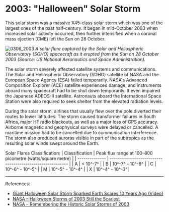 # 2003: "Halloween" Solar Storm

This solar storm was a massive X45-class solar storm which was one of the largest ones of the past half-century. It began in mid-October 2003 when increased solar activity occurred, then further intensified when a coronal mass ejection (CME) left the Sun on 28 October.

![0306_2003](./static/0306_2003.png)
*A solar flare captured by the Solar and Heliospheric Observatory (SOHO) spacecraft as it erupted from the Sun on 28 October 2003 (Source:  US National Aeronautics and Space Administration).*

The solar storm severely affected satellite systems and communications.  The Solar and Heliospheric Observatory (SOHO) satellite of NASA and the European Space Agency (ESA) failed temporarily.  NASA's Advanced Composition Explorer (ACE) satellite experienced damage, and instruments aboard many spacecraft had to be shut down temporarily.  It even impaired the Japanese ADEOS-II satellite.  Astronauts aboard the International Space Station were also required to seek shelter from the elevated radiation levels. 

During the solar storm, airlines that usually flew over the pole diverted their routes to lower latitudes.  The storm caused transformer failures in South Africa, major HF radio blackouts, as well as a major loss of GPS accuracy.  Airborne magnetic and geophysical surveys were delayed or cancelled.  A maritime mission had to be cancelled due to communication interference.  The storm also produced auroras visible in part of the subtropics as the resulting solar winds swept around the Earth.

Solar Flares Classification:
| Classification | Peak flux range at 100–800 picometre (watts/square metre) |
| -------------- | --------------------------------------------------------- |
| A              | &lt; 10^-7^                                              |
| B              | 10^-7^ - 10^-6^                                     |
| C              | 10^-6^ - 10^-5^                                     |
| M              | 10^-5^ - 10^-4^                                     |
| X              | 10^-4^ - 10^-3^|

---

References:

- [Giant Halloween Solar Storm Sparked Earth Scares 10 Years Ago (Video)](https://www.space.com/23396-scary-halloween-solar-storm-2003-anniversary.html)
- [NASA – Halloween Storms of 2003 Still the Scariest](https://www.nasa.gov/topics/solarsystem/features/halloween_storms.html)
- [NASA – Remembering the Historic Solar Storms of 2003](https://www.nasa.gov/feature/remembering-the-historic-solar-storms-of-2003)
